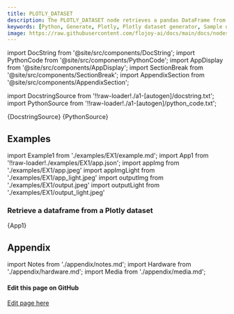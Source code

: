 ```yaml
---
title: PLOTLY_DATASET
description: The PLOTLY_DATASET node retrieves a pandas DataFrame from a Plotly built-in dataset using the provided dataset_key parameter and returns it wrapped in a Flojoy DataFrame class.
keywords: [Python, Generate, Plotly, Plotly dataset generator, Sample datasets with Plotly, Flojoy generator nodes, Python Plotly data visualization, Plotly dataset examples, Interactive data plotting, Plotly data simulation, Python dataset generation, Plotly visualization tools, Data visualization using Plotly]
image: https://raw.githubusercontent.com/flojoy-ai/docs/main/docs/nodes/GENERATORS/SAMPLE_DATASETS/PLOTLY_DATASET/examples/EX1/output.jpeg
---
```


[//]: # (Custom component imports)

import DocString from '@site/src/components/DocString';
import PythonCode from '@site/src/components/PythonCode';
import AppDisplay from '@site/src/components/AppDisplay';
import SectionBreak from '@site/src/components/SectionBreak';
import AppendixSection from '@site/src/components/AppendixSection';

[//]: # (Docstring)

import DocstringSource from '!!raw-loader!./a1-[autogen]/docstring.txt';
import PythonSource from '!!raw-loader!./a1-[autogen]/python_code.txt';

<DocString>{DocstringSource}</DocString>
<PythonCode GLink='GENERATORS/SAMPLE_DATASETS/PLOTLY_DATASET/PLOTLY_DATASET.py'>{PythonSource}</PythonCode>

<SectionBreak />

[//]: # (Examples)

## Examples

import Example1 from './examples/EX1/example.md';
import App1 from '!!raw-loader!./examples/EX1/app.json';
import appImg from './examples/EX1/app.jpeg'
import appImgLight from './examples/EX1/app_light.jpeg'
import outputImg from './examples/EX1/output.jpeg'
import outputLight from './examples/EX1/output_light.jpeg'

### Retrieve a dataframe from a Plotly dataset

<AppDisplay 
    nodeLabel='PLOTLY_DATASET'
    appImg={appImg}
    appLight={appImgLight}
    outputLight={outputLight}
    outputImg={outputImg}
    >
    {App1}
</AppDisplay>

<Example1 />

<SectionBreak />

[//]: # (Appendix)

## Appendix

import Notes from './appendix/notes.md';
import Hardware from './appendix/hardware.md';
import Media from './appendix/media.md';

<AppendixSection index={0} folderPath='nodes/GENERATORS/SAMPLE_DATASETS/PLOTLY_DATASET/appendix/'><Notes /></AppendixSection>
<AppendixSection index={1} folderPath='nodes/GENERATORS/SAMPLE_DATASETS/PLOTLY_DATASET/appendix/'><Hardware /></AppendixSection>
<AppendixSection index={2} folderPath='nodes/GENERATORS/SAMPLE_DATASETS/PLOTLY_DATASET/appendix/'><Media /></AppendixSection>

<SectionBreak />

[//]: # (Edit page on GitHub)

#### Edit this page on GitHub

[Edit page here](https://github.com/flojoy-ai/docs/tree/main/docs/nodes/GENERATORS/SAMPLE_DATASETS/PLOTLY_DATASET)
